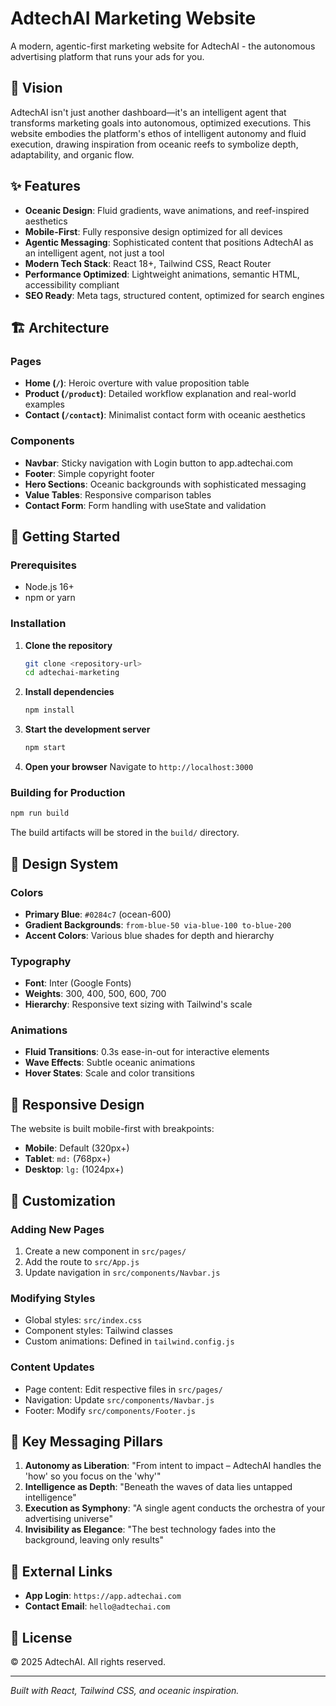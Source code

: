 # AdtechAI Marketing Website

A modern, agentic-first marketing website for AdtechAI - the autonomous advertising platform that runs your ads for you.

## 🌊 Vision

AdtechAI isn't just another dashboard—it's an intelligent agent that transforms marketing goals into autonomous, optimized executions. This website embodies the platform's ethos of intelligent autonomy and fluid execution, drawing inspiration from oceanic reefs to symbolize depth, adaptability, and organic flow.

## ✨ Features

- **Oceanic Design**: Fluid gradients, wave animations, and reef-inspired aesthetics
- **Mobile-First**: Fully responsive design optimized for all devices
- **Agentic Messaging**: Sophisticated content that positions AdtechAI as an intelligent agent, not just a tool
- **Modern Tech Stack**: React 18+, Tailwind CSS, React Router
- **Performance Optimized**: Lightweight animations, semantic HTML, accessibility compliant
- **SEO Ready**: Meta tags, structured content, optimized for search engines

## 🏗️ Architecture

### Pages
- **Home (`/`)**: Heroic overture with value proposition table
- **Product (`/product`)**: Detailed workflow explanation and real-world examples
- **Contact (`/contact`)**: Minimalist contact form with oceanic aesthetics

### Components
- **Navbar**: Sticky navigation with Login button to app.adtechai.com
- **Footer**: Simple copyright footer
- **Hero Sections**: Oceanic backgrounds with sophisticated messaging
- **Value Tables**: Responsive comparison tables
- **Contact Form**: Form handling with useState and validation

## 🚀 Getting Started

### Prerequisites
- Node.js 16+ 
- npm or yarn

### Installation

1. **Clone the repository**
   ```bash
   git clone <repository-url>
   cd adtechai-marketing
   ```

2. **Install dependencies**
   ```bash
   npm install
   ```

3. **Start the development server**
   ```bash
   npm start
   ```

4. **Open your browser**
   Navigate to `http://localhost:3000`

### Building for Production

```bash
npm run build
```

The build artifacts will be stored in the `build/` directory.

## 🎨 Design System

### Colors
- **Primary Blue**: `#0284c7` (ocean-600)
- **Gradient Backgrounds**: `from-blue-50 via-blue-100 to-blue-200`
- **Accent Colors**: Various blue shades for depth and hierarchy

### Typography
- **Font**: Inter (Google Fonts)
- **Weights**: 300, 400, 500, 600, 700
- **Hierarchy**: Responsive text sizing with Tailwind's scale

### Animations
- **Fluid Transitions**: 0.3s ease-in-out for interactive elements
- **Wave Effects**: Subtle oceanic animations
- **Hover States**: Scale and color transitions

## 📱 Responsive Design

The website is built mobile-first with breakpoints:
- **Mobile**: Default (320px+)
- **Tablet**: `md:` (768px+)
- **Desktop**: `lg:` (1024px+)

## 🔧 Customization

### Adding New Pages
1. Create a new component in `src/pages/`
2. Add the route to `src/App.js`
3. Update navigation in `src/components/Navbar.js`

### Modifying Styles
- Global styles: `src/index.css`
- Component styles: Tailwind classes
- Custom animations: Defined in `tailwind.config.js`

### Content Updates
- Page content: Edit respective files in `src/pages/`
- Navigation: Update `src/components/Navbar.js`
- Footer: Modify `src/components/Footer.js`

## 🎯 Key Messaging Pillars

1. **Autonomy as Liberation**: "From intent to impact – AdtechAI handles the 'how' so you focus on the 'why'"
2. **Intelligence as Depth**: "Beneath the waves of data lies untapped intelligence"
3. **Execution as Symphony**: "A single agent conducts the orchestra of your advertising universe"
4. **Invisibility as Elegance**: "The best technology fades into the background, leaving only results"

## 🔗 External Links

- **App Login**: `https://app.adtechai.com`
- **Contact Email**: `hello@adtechai.com`

## 📄 License

© 2025 AdtechAI. All rights reserved.

---

*Built with React, Tailwind CSS, and oceanic inspiration.* 